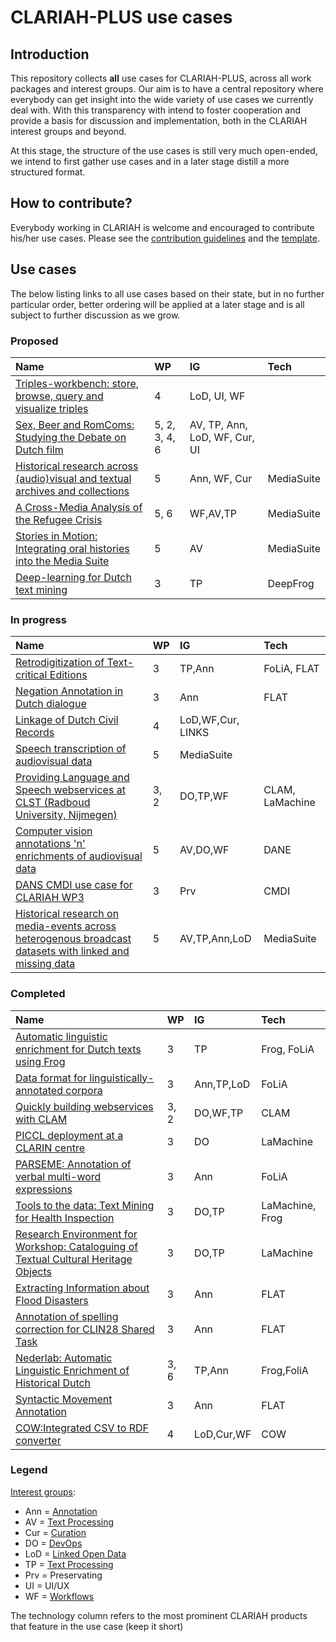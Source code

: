 # CLARIAH-PLUS use cases

## Introduction

This repository collects **all** use cases for CLARIAH-PLUS, across all work
packages and interest groups. Our aim is to have a central repository where
everybody can get insight into the wide variety of use cases we currently deal
with. With this transparency with intend to foster cooperation and provide a basis
for discussion and implementation, both in the CLARIAH interest groups and beyond.

At this stage, the structure of the use cases is still very much open-ended, we
intend to first gather use cases and in a later stage distill a more structured
format.

## How to contribute?

Everybody working in CLARIAH is welcome and encouraged to contribute his/her
use cases. Please see the [contribution guidelines](CONTRIBUTING.md) and the [template](TEMPLATE.md).

## Use cases

The below listing links to all use cases based on their state, but in no further particular order, better ordering will be applied at a later stage and is all subject to further discussion as we grow.


### Proposed

|   Name                                                          |      WP | IG  | Tech |
| :-------------------------------------------------------------- | :------ | :-- | :--- |
| [Triples-workbench: store, browse, query and visualize triples](cases/triples-workbench.md) | 4 | LoD, UI, WF |
| [Sex, Beer and RomComs: Studying the Debate on Dutch film](cases/debate_on_dutch_film.md) | 5, 2, 3, 4, 6 | AV, TP, Ann, LoD, WF, Cur, UI |
| [Historical research across (audio)visual and textual archives and collections](cases/historical_research_across_archives_collections.md) | 5 | Ann, WF, Cur | MediaSuite |
| [A Cross-Media Analysis of the Refugee Crisis](cases/Cross-Media_Analysis_of_the_Refugee_Crisis.md) | 5, 6 | WF,AV,TP | MediaSuite |
| [Stories in Motion: Integrating oral histories into the Media Suite](cases/stories_in_Motion.md) | 5 | AV | MediaSuite |
| [Deep-learning for Dutch text mining](cases/deepfrog.md) | 3 | TP | DeepFrog |

### In progress

|   Name                                                          |      WP | IG  | Tech |
| :-------------------------------------------------------------- | :------ | :-- | :--- |
| [Retrodigitization of Text-critical Editions](cases/max-weber.md) | 3 | TP,Ann | FoLiA, FLAT |
| [Negation Annotation in Dutch dialogue](cases/negation-annotation-task.md) | 3 | Ann | FLAT |
| [Linkage of Dutch Civil Records](cases/civil-records-linkage.md) | 4 | LoD,WF,Cur, LINKS |
| [Speech transcription of audiovisual data](cases/mediasuite-speech-transcription.md) | 5 | MediaSuite |
| [Providing Language and Speech webservices at CLST (Radboud University, Nijmegen)](cases/clst-webservices.md) | 3, 2 | DO,TP,WF | CLAM, LaMachine |
| [Computer vision annotations 'n' enrichments of audiovisual data](cases/dane-av-enrichments.md) | 5 | AV,DO,WF | DANE |
| [DANS CMDI use case for CLARIAH WP3](cases/dans-cmdi.md) | 3 | Prv | CMDI |
| [Historical research on media-events across heterogenous broadcast datasets with linked and missing data](cases/historical_research_on_media-events_across_heterogenous_broadcast_data.md) | 5 | AV,TP,Ann,LoD | MediaSuite |

### Completed

|   Name                                                          |      WP | IG  | Tech |
| :-------------------------------------------------------------- | :------ | :-- | :--- |
| [Automatic linguistic enrichment for Dutch texts using Frog](cases/frog.md) | 3 | TP | Frog, FoLiA |
| [Data format for linguistically-annotated corpora](cases/folia-corpora.md) | 3 | Ann,TP,LoD | FoLiA |
| [Quickly building webservices with CLAM](cases/clam-webservice.md) | 3, 2 | DO,WF,TP | CLAM |
| [PICCL deployment at a CLARIN centre](cases/piccl-deployment.md) | 3 | DO | LaMachine |
| [PARSEME: Annotation of verbal multi-word expressions](cases/parseme.md) | 3 | Ann | FoLiA |
| [Tools to the data: Text Mining for Health Inspection](cases/text-mining-for-health-inspection.md) | 3 | DO,TP | LaMachine, Frog |
| [Research Environment for Workshop: Cataloguing of Textual Cultural Heritage Objects](cases/cataloguing-of-textual-cultural-heritage-objects.md) | 3 | DO,TP | LaMachine |
| [Extracting Information about Flood Disasters ](cases/flood-tags.md) | 3 | Ann | FLAT |
| [Annotation of spelling correction for CLIN28 Shared Task](cases/clin28sharedtask.md) | 3 | Ann | FLAT |
| [Nederlab: Automatic Linguistic Enrichment of Historical Dutch](cases/nederlab-enrichment.md) | 3, 6 | TP,Ann | Frog,FoliA |
| [Syntactic Movement Annotation](cases/syntactic-movement-annotation.md) | 3 | Ann | FLAT |
| [COW:Integrated CSV to RDF converter](https://github.com/CLARIAH/usecases/blob/master/cases/usecase-cow.md) | 4 | LoD,Cur,WF | COW |

### Legend

[Interest groups](https://github.com/CLARIAH/ig):

* Ann = [Annotation](https://github.com/CLARIAH/IG-Annotation)
* AV = [Text Processing](https://github.com/CLARIAH/IG-AVProcessing)
* Cur = [Curation](https://github.com/CLARIAH/IG-Curation)
* DO = [DevOps](https://github.com/CLARIAH/IG-DevOPS)
* LoD = [Linked Open Data](https://github.com/CLARIAH/IG-LOD)
* TP = [Text Processing](https://github.com/CLARIAH/IG-Text)
* Prv = Preservating
* UI = UI/UX
* WF = [Workflows](https://github.com/CLARIAH/IG-Workflows)

The technology column refers to the most prominent CLARIAH products that feature in the use case (keep it short)
